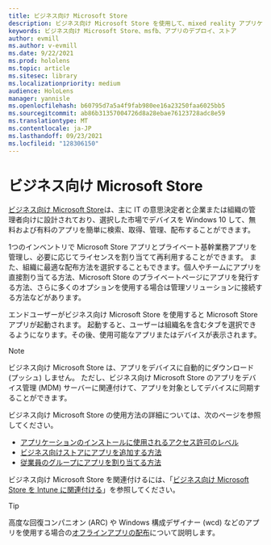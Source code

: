 ```yaml
---
title: ビジネス向け Microsoft Store
description: ビジネス向け Microsoft Store を使用して、mixed reality アプリケーションをビジネスに発行する方法について説明します。
keywords: ビジネス向け Microsoft Store、msfb、アプリのデプロイ、ストア
author: evmill
ms.author: v-evmill
ms.date: 9/22/2021
ms.prod: hololens
ms.topic: article
ms.sitesec: library
ms.localizationpriority: medium
audience: HoloLens
manager: yannisle
ms.openlocfilehash: b60795d7a5a4f9fab980ee16a23250faa6025bb5
ms.sourcegitcommit: ab86b31357004726d8a28ebae76123728adc8e59
ms.translationtype: MT
ms.contentlocale: ja-JP
ms.lasthandoff: 09/23/2021
ms.locfileid: "128306150"
---
```

# <a name="microsoft-store-for-business"></a>ビジネス向け Microsoft Store

[ビジネス向け Microsoft Store](/microsoft-store/microsoft-store-for-business-overview)は、主に IT の意思決定者と企業または組織の管理者向けに設計されており、選択した市場でデバイスを Windows 10 して、無料および有料のアプリを簡単に検索、取得、管理、配布することができます。 

1つのインベントリで Microsoft Store アプリとプライベート基幹業務アプリを管理し、必要に応じてライセンスを割り当てて再利用することができます。 また、組織に最適な配布方法を選択することもできます。個人やチームにアプリを直接割り当てる方法、Microsoft Store のプライベートページにアプリを発行する方法、さらに多くのオプションを使用する場合は管理ソリューションに接続する方法などがあります。

エンドユーザーがビジネス向け Microsoft Store を使用すると Microsoft Store アプリが起動されます。 起動すると、ユーザーは組織名を含むタブを選択できるようになります。その後、使用可能なアプリまたはデバイスが表示されます。

> [!Note] 
> ビジネス向け Microsoft Store は、アプリをデバイスに自動的にダウンロード (プッシュ) しません。 ただし、ビジネス向け Microsoft Store のアプリをデバイス管理 (MDM) サーバーに関連付けて、アプリを対象としてデバイスに同期することができます。

ビジネス向け Microsoft Store の使用方法の詳細については、次のページを参照してください。

* [アプリケーションのインストールに使用されるアクセス許可のレベル](/mem/intune/configuration/device-restrictions-windows-holographic#app-store)
* [ビジネス向けストアにアプリを追加する方法](/mem/intune/apps/store-apps-windows)
* [従業員のグループにアプリを割り当てる方法](/mem/intune/apps/windows-store-for-business)

ビジネス向け Microsoft Store を関連付けるには、「[ビジネス向け Microsoft Store を Intune に関連付ける](/mem/intune/apps/windows-store-for-business#associate-your-microsoft-store-for-business-account-with-intune)」を参照してください。

> [!Tip]
> 高度な回復コンパニオン (ARC) や Windows 構成デザイナー (wcd) などのアプリを使用する場合の[オフラインアプリの配布](/microsoft-store/distribute-offline-apps)について説明します。
